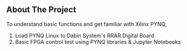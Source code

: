 ## About The Project
To understand basic functions and get familiar with Xilinx PYNQ, 
1. Load PYNQ Linux to Dabin System's RRAR Digital Board
2. Basic FPGA control test using PYNQ libraries & Jupyter Notebooks

<!--
## References
-->
